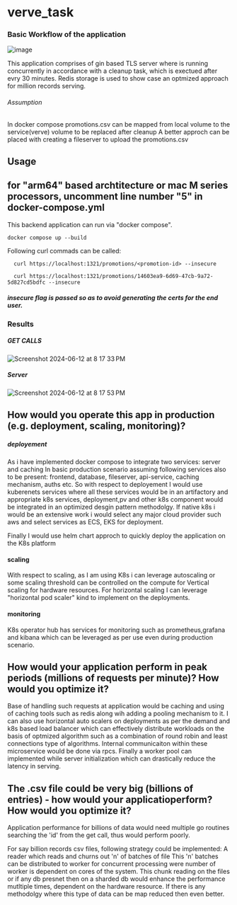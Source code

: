 # verve_task
### Basic Workflow of the application

![image](https://github.com/ParasHarnagle/verve_task/assets/117824030/9a58392e-35b4-49a2-bc17-e01ec9221a77)

This application comprises of gin based TLS server where is running concurrently in accordance with a cleanup task,
which is exectued after evry 30 minutes.
Redis storage is used to show case  an optmized approach for million records serving.
###### Assumption
In docker compose promotions.csv can be mapped from local volume to the service(verve) volume to be replaced after cleanup
A better approch can be placed with creating a fileserver to upload the promotions.csv
## Usage
## for "arm64" based archtitecture or mac M series processors, uncomment line number "5" in docker-compose.yml

This backend application can run via "docker compose".

```
docker compose up --build

```
Following curl commads can be called:
```
  curl https://localhost:1321/promotions/<promotion-id> --insecure
  
  curl https://localhost:1321/promotions/14603ea9-6d69-47cb-9a72-5d827cd5bdfc --insecure
```
##### insecure flag is passed so as to avoid generating the certs for the end user.


### Results
##### GET CALLS

![Screenshot 2024-06-12 at 8 17 33 PM](https://github.com/ParasHarnagle/verve_task/assets/117824030/f19d9588-b5be-4a93-b4c0-f798014600a7)
##### Server 
![Screenshot 2024-06-12 at 8 17 53 PM](https://github.com/ParasHarnagle/verve_task/assets/117824030/96898e01-5bd0-454d-b022-0ab5f243f174)

## How would you operate this app in production (e.g. deployment, scaling, monitoring)?
##### deployement
As i have implemented docker compose to integrate two services: server and caching
In basic production scenario assuming following services also to be present: frontend, database, fileserver, api-service, caching mechanism, auths etc.
So with respect to deployement I would use kuberenets services where all these services would be in an artifactory and appropriate k8s services, deployment,pv and other
k8s component would be integrated in an optimized desgin pattern methodolgy.
If native k8s i would be an extensive work i would select any major cloud provider such aws and select services as ECS, EKS for deployment.

Finally I would use helm chart approch to quickly deploy the application on the K8s platform
#### scaling
With respect to scaling, as I am using K8s i can leverage autoscaling or some scaling threshold can be controlled on the compute for Vertical scaling for hardware resources.
For horizontal scaling I can leverage "horizontal pod scaler" kind to implement on the deployments.

#### monitoring
K8s operator hub has services for monitoring such as prometheus,grafana and kibana which can be leveraged as per use even during production scenario.

## How would your application perform in peak periods (millions of requests per minute)? How would you optimize it?

Base of handling such requests at application would be caching and using of caching tools such as redis along wih adding a pooling mechanism to it.
I can also use horizontal auto scalers on deployments as per the demand and k8s based load balancer which can effectively distribute workloads on the basis of optmized algorithm such as a combination
of round robin and least connections type of algorithms.
Internal communicaiton within these microservice would be done via rpcs.
Finally a worker pool can implemented while server initialization which can drastically reduce the latency in serving.

## The .csv file could be very big (billions of entries) - how would your applicatioperform? How would you optimize it?
Application performance for billions of data would need multiple go routines searching the 'id' from the get call, thus would perform poorly.

For say billion records csv files, following strategy could be implemented:
A reader which reads and churns out 'n' of batches of file
This 'n' batches can be distributed to worker for concurrent processing were number of worker is dependent on cores of the system.
This chunk reading on the files or if any db presnet then on a sharded db would enhance the performance mutltiple times, dependent on the hardware resource.
If there is any methodolgy where this type of data can be map reduced then even better.



